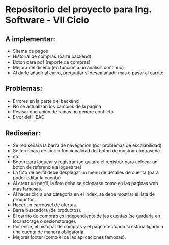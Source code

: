 # Repositorio del proyecto para Ing. Software - VII Ciclo

## A implementar:

- Sitema de pagos
- Historial de compras (parte backend)
- Boton para pdf (reporte de compras)
- Mejora del diseño (en funcion a un analisis continuo)
- Al darle añadir al carro, preguntar si desea añadir mas o pasar al carrito

## Problemas:

- Errores en la parte del backend 
- No se actualizan los cambios de la pagina
- Revisar que unión de ramas no genere conflicto
- Error del HEAD

## Rediseñar:

- Se rediseñara la barra de navegacion (por problemas de escalabilidad)
- Se terminara de incluir funcionalidad del boton de mostrar contraseña
- etc
- Boton para loguear y registrar (se quitara el registrar para colocar un boton de referencia a loguearse)
- La foto de perfil debe desplegar un menu de detalles de cuenta (para poder editar la cuenta)
- Al crear un perfil, la foto debe selecionarse como en las paginas web mas famosas.
- Al hacer clic a una categoria en el index, se debe mostrar el lista de productos.
- Hacer un carrousel de ofertas.
- Barra buscadora (de productos).
- El carrito de compras es independiente de las cuentas (se gurdaria en localstorage o sesionstorage).
- Por ende, el historial de compras y el pago efectuado si estaria ligado a una cuenta de manera obligatoria.
- Mejorar footer (como el de las aplicaciones famosas).
